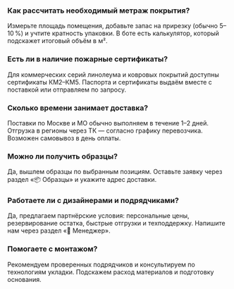 ### Как рассчитать необходимый метраж покрытия?
Измерьте площадь помещения, добавьте запас на прирезку (обычно 5–10 %) и учтите кратность упаковки. В боте есть калькулятор, который подскажет итоговый объём в м².

### Есть ли в наличие пожарные сертификаты?
Для коммерческих серий линолеума и ковровых покрытий доступны сертификаты КМ2–КМ5. Паспорта и сертификаты выдаём вместе с поставкой или отправляем по запросу.

### Сколько времени занимает доставка?
Поставки по Москве и МО обычно выполняем в течение 1–2 дней. Отгрузка в регионы через ТК — согласно графику перевозчика. Возможен самовывоз в день оплаты.

### Можно ли получить образцы?
Да, вышлем образцы по выбранным позициям. Оставьте заявку через раздел «📦 Образцы» и укажите адрес доставки.

### Работаете ли с дизайнерами и подрядчиками?
Да, предлагаем партнёрские условия: персональные цены, резервирование остатка, быстрые отгрузки и техподдержку. Напишите нам через раздел «👤 Менеджер».

### Помогаете с монтажом?
Рекомендуем проверенных подрядчиков и консультируем по технологиям укладки. Подскажем расход материалов и подготовку основания.
